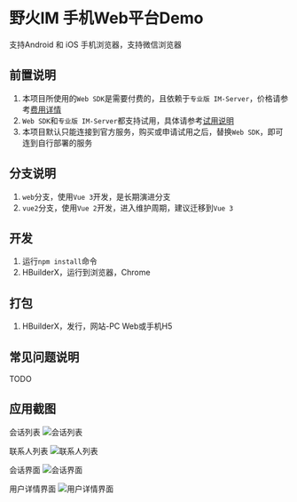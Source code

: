 # 野火IM 手机Web平台Demo

支持Android 和 iOS 手机浏览器，支持微信浏览器

## 前置说明

1. 本项目所使用的`Web SDK`是需要付费的，且依赖于`专业版 IM-Server`，价格请参考[费用详情](https://docs.wildfirechat.cn/price/)
2. `Web SDK`和`专业版 IM-Server`都支持试用，具体请参考[试用说明](https://docs.wildfirechat.cn/trial/)
3. 本项目默认只能连接到官方服务，购买或申请试用之后，替换`Web SDK`，即可连到自行部署的服务

## 分支说明

1. `web`分支，使用`Vue 3`开发，是长期演进分支
2. `vue2`分支，使用`Vue 2`开发，进入维护周期，建议迁移到`Vue 3`

## 开发

1. 运行```npm install```命令
2. HBuilderX，运行到浏览器，Chrome

## 打包

1. HBuilderX，发行，网站-PC Web或手机H5

## 常见问题说明

TODO

## 应用截图

会话列表
![会话列表](./screenshots/uniapp_conversation_list.jpeg)

联系人列表
![联系人列表](./screenshots/uniapp_contact_tab.jpeg)

会话界面
![会话界面](./screenshots/uniapp_conversation.jpeg)

用户详情界面
![用户详情界面](./screenshots/uniapp_user_profile.jpeg)
